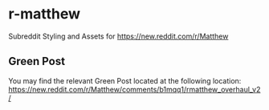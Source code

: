 # r-matthew
Subreddit Styling and Assets for https://new.reddit.com/r/Matthew

## Green Post
You may find the relevant Green Post located at the following location: https://new.reddit.com/r/Matthew/comments/b1mqq1/rmatthew_overhaul_v2/
